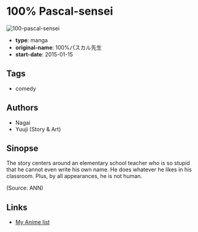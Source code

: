 # 100% Pascal-sensei

![100-pascal-sensei](https://cdn.myanimelist.net/images/manga/2/190075.jpg)

-   **type**: manga
-   **original-name**: 100%パスカル先生
-   **start-date**: 2015-01-15

## Tags

-   comedy

## Authors

-   Nagai
-   Yuuji (Story & Art)

## Sinopse

The story centers around an elementary school teacher who is so stupid that he cannot even write his own name. He does whatever he likes in his classroom. Plus, by all appearances, he is not human.

(Source: ANN)

## Links

-   [My Anime list](https://myanimelist.net/manga/103788/100_Pascal-sensei)
